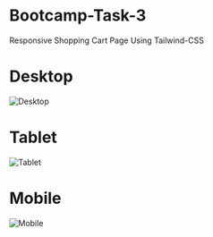 # Bootcamp-Task-3
Responsive Shopping Cart Page Using Tailwind-CSS

# Desktop
![Desktop](https://github.com/alirza-gz/bootcamp-task-3/assets/64093004/617cb31f-15d1-4fc3-83fa-d08d60969def)

# Tablet
![Tablet](https://github.com/alirza-gz/bootcamp-task-3/assets/64093004/ed44bae1-a1c0-4753-b066-5151eefaeda2)

# Mobile
![Mobile](https://github.com/alirza-gz/bootcamp-task-3/assets/64093004/00339236-3d67-48ab-806e-0adcf51c44b3)
